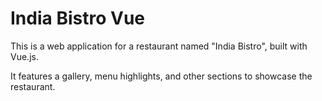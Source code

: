 # India Bistro Vue

This is a web application for a restaurant named "India Bistro", built with Vue.js.

It features a gallery, menu highlights, and other sections to showcase the restaurant.